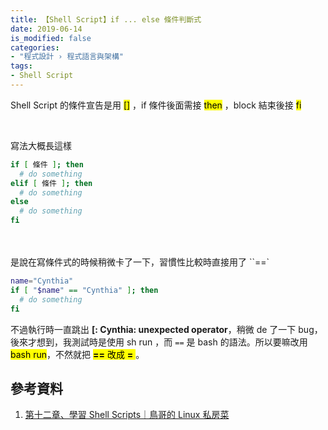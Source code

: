 ```yaml
---
title: 【Shell Script】if ... else 條件判斷式
date: 2019-06-14
is_modified: false
categories:
- "程式設計 › 程式語言與架構"
tags:
- Shell Script
--- 
```


Shell Script 的條件宣告是用 <mark>[]</mark> ，if 條件後面需接 <mark>then</mark> ，block 結束後接 <mark>fi</mark>

<!--more-->
<br>

寫法大概長這樣
```bash
if [ 條件 ]; then
  # do something
elif [ 條件 ]; then
  # do something
else
  # do something
fi
```


<br><br> 是說在寫條件式的時候稍微卡了一下，習慣性比較時直接用了 ``==`
```bash
name="Cynthia" 
if [ "$name" == "Cynthia" ]; then
  # do something
fi
```

不過執行時一直跳出 **[: Cynthia: unexpected operator**，稍微 de 了一下 bug，後來才想到，我測試時是使用 sh run ，而 `==` 是 bash 的語法。所以要嘛改用 <mark>bash run</mark>，不然就把  <mark> **==** 改成  **=** </mark>。 



## 參考資料
1.  [第十二章、學習 Shell Scripts｜鳥哥的 Linux 私房菜](http://linux.vbird.org/linux_basic/0340bashshell-scripts.php)

